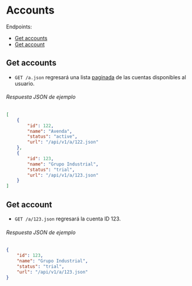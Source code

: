 Accounts
========

Endpoints:

- [Get accounts](#get-accounts)
- [Get account](#get-account)

Get accounts
------------

* `GET /a.json` regresará una lista [paginada](https://github.com/avendaMX/api-doc/blob/master/README.md#paginacion) de las cuentas disponibles al usuario.

###### Respuesta JSON de ejemplo
```json
[
    {
        "id": 122,
        "name": "Avenda",
        "status": "active",
        "url": "/api/v1/a/122.json"
    },
    {
        "id": 123,
        "name": "Grupo Industrial",
        "status": "trial",
        "url": "/api/v1/a/123.json"
    }
]
```

Get account
-----------

* `GET /a/123.json` regresará la cuenta ID 123.

###### Respuesta JSON de ejemplo
```json
{
    "id": 123,
    "name": "Grupo Industrial",
    "status": "trial",
    "url": "/api/v1/a/123.json"
}
```